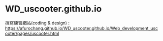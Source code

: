 # WD_uscooter.github.io

撰寫練習網站(coding & design) : https://afurochang.github.io/WD_uscooter.github.io/Web_development_uscooter/pages/uscooter.html
